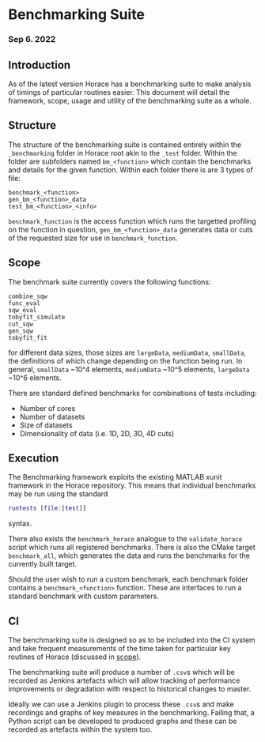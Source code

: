 # Benchmarking Suite

### Sep 6. 2022

## Introduction

As of the latest version Horace has a benchmarking suite to make analysis of timings of particular
routines easier. This document will detail the framework, scope, usage and utility of the
benchmarking suite as a whole.

## Structure

The structure of the benchmarking suite is contained entirely within the `_benchmarking` folder in
Horace root akin to the `_test` folder. Within the folder are subfolders named `bm_<function>` which
contain the benchmarks and details for the given function. Within each folder there is are 3 types
of file:

```
benchmark_<function>
gen_bm_<function>_data
test_bm_<function>_<info>
```

`benchmark_function` is the access function which runs the targetted profiling on the function in
question, `gen_bm_<function>_data` generates data or cuts of the requested size for use in
`benchmark_function`.


## Scope

The benchmark suite currently covers the following functions:
```
combine_sqw
func_eval
sqw_eval
tobyfit_simulate
cut_sqw
gen_sqw
tobyfit_fit
```

for different data sizes, those sizes are `largeData`, `mediumData`, `smallData`, the definitions of
which change depending on the function being run. In general, `smallData` ~10^4 elements,
`mediumData` ~10^5 elements, `largeData` ~10^6 elements.

There are standard defined benchmarks for combinations of tests including:
- Number of cores
- Number of datasets
- Size of datasets
- Dimensionality of data (i.e. 1D, 2D, 3D, 4D cuts)

## Execution

The Benchmarking framework exploits the existing MATLAB xunit framework in the Horace
repository. This means that individual benchmarks may be run using the standard
```MATLAB
runtests [file:[test]]
```
syntax.

There also exists the `benchmark_horace` analogue to the `validate_horace` script which runs all
registered benchmarks. There is also the CMake target `benchmark_all`, which generates the data and
runs the benchmarks for the currently built target.

Should the user wish to run a custom benchmark, each benchmark folder contains a
`benchmark_<function>` function. These are interfaces to run a standard benchmark with custom
parameters.

## CI

The benchmarking suite is designed so as to be included into the CI system and take frequent
measurements of the time taken for particular key routines of Horace (discussed in [scope](#Scope)).

The benchmarking suite will produce a number of `.csv`s which will be recorded as Jenkins artefacts
which will allow tracking of performance improvements or degradation with respect to historical
changes to master.

Ideally we can use a Jenkins plugin to process these `.csv`s and make recordings and graphs of key
measures in the benchmarking. Failing that, a Python script can be developed to produced graphs and
these can be recorded as artefacts within the system too.
